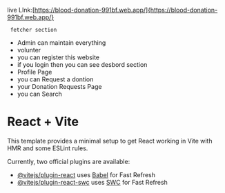 live LInk:[https://blood-donation-991bf.web.app/]{https://blood-donation-991bf.web.app/}
     
     fetcher section
<ul>
  <li>Admin can maintain everything</li>
  <li>volunter </li>
  <li>you can register this website</li>
  <li>if you login then you can see desbord section</li>
  <li>Profile Page</li>
  <li>you can  Request a dontion </li>
  <li>your Donation Requests Page</li>
  <li>you can Search</li>
 
</ul>


# React + Vite

This template provides a minimal setup to get React working in Vite with HMR and some ESLint rules.

Currently, two official plugins are available:

- [@vitejs/plugin-react](https://github.com/vitejs/vite-plugin-react/blob/main/packages/plugin-react/README.md) uses [Babel](https://babeljs.io/) for Fast Refresh
- [@vitejs/plugin-react-swc](https://github.com/vitejs/vite-plugin-react-swc) uses [SWC](https://swc.rs/) for Fast Refresh
